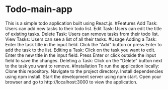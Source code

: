 # Todo-main-app
This is a simple todo application built using React.js.
#Features
Add Task: Users can add new tasks to their todo list.
Edit Task: Users can edit the title of existing tasks.
Delete Task: Users can remove tasks from their todo list.
View Tasks: Users can see a list of all their tasks.
#Usage
Adding a Task:
Enter the task title in the input field.
Click the "Add" button or press Enter to add the task to the list.
Editing a Task:
Click on the task you want to edit.
Enter the new title in the input field.
Press Enter or click outside the input field to save the changes.
Deleting a Task:
Click on the "Delete" button next to the task you want to remove.
#Installation
To run the application locally:
Clone this repository.
Navigate to the project directory.
Install dependencies using npm install.
Start the development server using npm start.
Open your browser and go to http://localhost:3000 to view the application.


